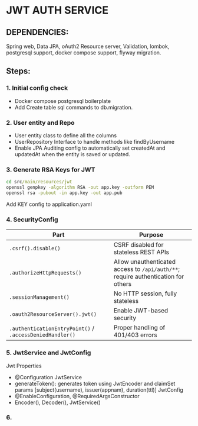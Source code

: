 # JWT AUTH SERVICE

## DEPENDENCIES: 
Spring web, Data JPA, oAuth2 Resource server, Validation, lombok, postgresql support, docker compose support, 
flyway migration.

## Steps:

### 1. Initial config check 
- Docker compose postgresql boilerplate
- Add Create table sql commands to db.migration.

### 2. User entity and Repo
- User entity class to define all the columns
- UserRepository Interface to handle methods like findByUsername
- Enable JPA Auditing config to automatically set createdAt and updatedAt 
when the entity is saved or updated.

### 3. Generate RSA Keys for JWT
```cmd
cd src/main/resources/jwt
openssl genpkey -algorithm RSA -out app.key -outform PEM
openssl rsa -pubout -in app.key -out app.pub
```

Add KEY config to application.yaml

### 4. SecurityConfig
| Part                                                     | Purpose                                                                           |
| -------------------------------------------------------- | --------------------------------------------------------------------------------- |
| `.csrf().disable()`                                      | CSRF disabled for stateless REST APIs                                             |
| `.authorizeHttpRequests()`                               | Allow unauthenticated access to `/api/auth/**`; require authentication for others |
| `.sessionManagement()`                                   | No HTTP session, fully stateless                                                  |
| `.oauth2ResourceServer().jwt()`                          | Enable JWT-based security                                                         |
| `.authenticationEntryPoint()` / `.accessDeniedHandler()` | Proper handling of 401/403 errors                                                 |

### 5. JwtService and JwtConfig
Jwt Properties
- @Configuration
JwtService
- generateToken(): generates token using JwtEncoder and claimSet params [subject(username), issuer(appnam), duration(ttl)]
JwtConfig
- @EnableConfiguration, @RequiredArgsConstructor
- Encoder(), Decoder(), JwtService()

### 6. 